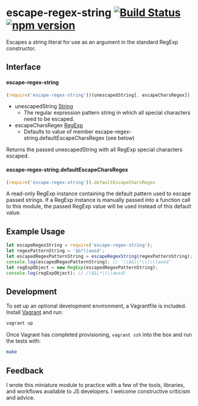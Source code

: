 # escape-regex-string [![Build Status](https://travis-ci.org/monotonee/escape-regex-string.svg?branch=master)](https://travis-ci.org/monotonee/escape-regex-string) [![npm version](https://badge.fury.io/js/escape-regex-string.svg)](https://www.npmjs.com/package/escape-regex-string)

Escapes a string literal for use as an argument in the standard RegExp constructor.

## Interface

#### escape-regex-string

```javascript
(require('escape-regex-string'))(unescapedString[, escapeCharsRegex])
```
* unescapedString [String](https://developer.mozilla.org/en-US/docs/Web/JavaScript/Reference/Global_Objects/String)
  * The regular expression pattern string in which all special characters need to be escaped.
* escapeCharsRegex [RegExp](https://developer.mozilla.org/en-US/docs/Web/JavaScript/Reference/Global_Objects/RegExp)
  * Defaults to value of member escape-regex-string.defaultEscapeCharsRegex (see below)

Returns the passed unescapedString with all RegExp special characters escaped.

#### escape-regex-string.defaultEscapeCharsRegex

```javascript
(require('escape-regex-string')).defaultEscapeCharsRegex
```
A read-only RegExp instance containing the default pattern used to escape passed strings. If a RegExp instance is
manually passed into a function call to this module, the passed RegExp value will be used instead of this default value.

## Example Usage
```javascript
let escapeRegexString = require('escape-regex-string');
let regexPatternString = '$&*()awsd';
let escapedRegexPatternString = escapeRegexString(regexPatternString);
console.log(escapedRegexPatternString); // '\\$&\\*\\(\\)awsd'
let regExpObject = new RegExp(escapedRegexPatternString);
console.log(regExpObject); // /\$&\*\(\)awsd/
```

## Development

To set up an optional development environment, a Vagrantfile is included. Install [Vagrant](https://www.vagrantup.com)
and run:
```sh
vagrant up
 ```
Once Vagrant has completed provisioning, `vagrant ssh` into the box and run the tests with:
```sh
make
```

## Feedback

I wrote this miniature module to practice with a few of the tools, libraries, and workflows available to JS developers.
I welcome constructive criticism and advice.
